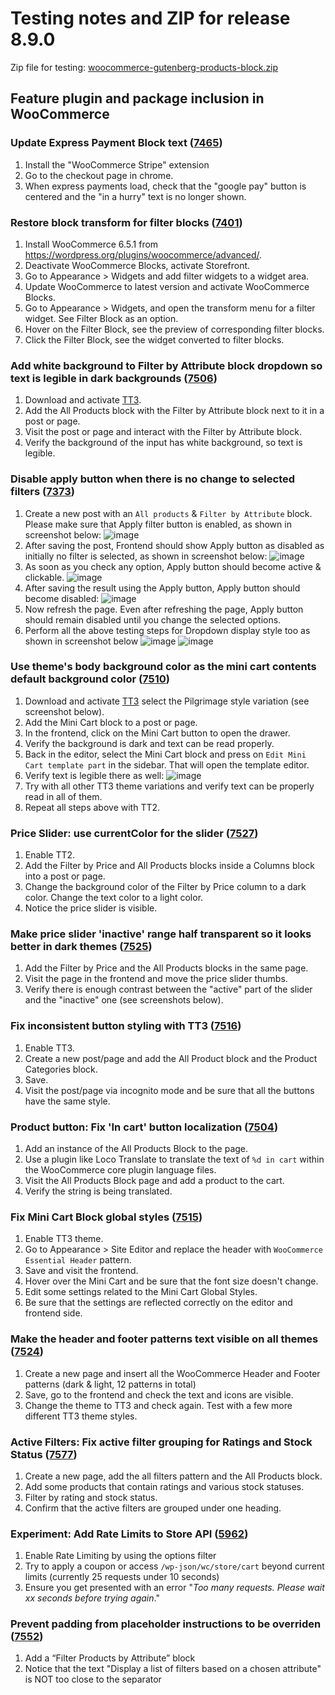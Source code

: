 # Testing notes and ZIP for release 8.9.0

Zip file for testing: [woocommerce-gutenberg-products-block.zip](https://github.com/woocommerce/woocommerce-blocks/files/9952913/woocommerce-gutenberg-products-block.zip)

## Feature plugin and package inclusion in WooCommerce

### Update Express Payment Block text ([7465](https://github.com/woocommerce/woocommerce-blocks/pull/7465))

1. Install the "WooCommerce Stripe" extension
2. Go to the checkout page in chrome.
3. When express payments load, check that the "google pay" button is centered and the "in a hurry" text is no longer shown.

### Restore block transform for filter blocks ([7401](https://github.com/woocommerce/woocommerce-blocks/pull/7401))

1. Install WooCommerce 6.5.1 from <https://wordpress.org/plugins/woocommerce/advanced/>.
2. Deactivate WooCommerce Blocks, activate Storefront.
3. Go to Appearance > Widgets and add filter widgets to a widget area.
4. Update WooCommerce to latest version and activate WooCommerce Blocks.
5. Go to Appearance > Widgets, and open the transform menu for a filter widget. See Filter Block as an option.
6. Hover on the Filter Block, see the preview of corresponding filter blocks.
7. Click the Filter Block, see the widget converted to filter blocks.

### Add white background to Filter by Attribute block dropdown so text is legible in dark backgrounds ([7506](https://github.com/woocommerce/woocommerce-blocks/pull/7506))

1. Download and activate [TT3](https://github.com/WordPress/twentytwentythree).
2. Add the All Products block with the Filter by Attribute block next to it in a post or page.
3. Visit the post or page and interact with the Filter by Attribute block.
4. Verify the background of the input has white background, so text is legible.

### Disable apply button when there is no change to selected filters ([7373](https://github.com/woocommerce/woocommerce-blocks/pull/7373))

1. Create a new post with an `All products` & `Filter by Attribute` block. Please make sure that Apply filter button is enabled, as shown in screenshot below:
   ![image](https://user-images.githubusercontent.com/16707866/195314106-00a753e1-7c37-4a31-9e8a-bd63d44bff21.png)
2. After saving the post, Frontend should show Apply button as disabled as initially no filter is selected, as shown in screenshot below:
   ![image](https://user-images.githubusercontent.com/16707866/195316952-c6e54499-02dd-41bd-8e13-1e478ba7f00e.png)
3. As soon as you check any option, Apply button should become active & clickable.
   ![image](https://user-images.githubusercontent.com/16707866/195316991-daf497ca-0510-4018-b006-53c30f44be50.png)
4. After saving the result using the Apply button, Apply button should become disabled:
   ![image](https://user-images.githubusercontent.com/16707866/195317052-bfb55864-1116-43db-aef8-cb99af1faeb6.png)
5. Now refresh the page. Even after refreshing the page, Apply button should remain disabled until you change the selected options.
6. Perform all the above testing steps for Dropdown display style too as shown in screenshot below
   ![image](https://user-images.githubusercontent.com/16707866/195317095-7c689f15-8a7f-4527-be81-aea836fb929e.png)
   ![image](https://user-images.githubusercontent.com/16707866/195317119-f93fa3c3-a29e-483f-ac40-38de48fab0bb.png)

### Use theme's body background color as the mini cart contents default background color ([7510](https://github.com/woocommerce/woocommerce-blocks/pull/7510))

1. Download and activate [TT3](https://github.com/WordPress/twentytwentythree) select the Pilgrimage style variation (see screenshot below).
2. Add the Mini Cart block to a post or page.
3. In the frontend, click on the Mini Cart button to open the drawer.
4. Verify the background is dark and text can be read properly.
5. Back in the editor, select the Mini Cart block and press on `Edit Mini Cart template part` in the sidebar. That will open the template editor.
6. Verify text is legible there as well:
   ![image](https://user-images.githubusercontent.com/3616980/198266198-9a607821-cb5b-47e5-90ec-b0cd64ca34e3.png)
7. Try with all other TT3 theme variations and verify text can be properly read in all of them.
8. Repeat all steps above with TT2.

### Price Slider: use currentColor for the slider ([7527](https://github.com/woocommerce/woocommerce-blocks/pull/7527))

1. Enable TT2.
2. Add the Filter by Price and All Products blocks inside a Columns block into a post or page.
3. Change the background color of the Filter by Price column to a dark color. Change the text color to a light color.
4. Notice the price slider is visible.

### Make price slider 'inactive' range half transparent so it looks better in dark themes ([7525](https://github.com/woocommerce/woocommerce-blocks/pull/7525))

1. Add the Filter by Price and the All Products blocks in the same page.
2. Visit the page in the frontend and move the price slider thumbs.
3. Verify there is enough contrast between the "active" part of the slider and the "inactive" one (see screenshots below).

### Fix inconsistent button styling with TT3 ([7516](https://github.com/woocommerce/woocommerce-blocks/pull/7516))

1. Enable TT3.
2. Create a new post/page and add the All Product block and the Product Categories block.
3. Save.
4. Visit the post/page via incognito mode and be sure that all the buttons have the same style.

### Product button: Fix 'In cart' button localization ([7504](https://github.com/woocommerce/woocommerce-blocks/pull/7504))

1. Add an instance of the All Products Block to the page.
2. Use a plugin like Loco Translate to translate the text of `%d in cart` within the WooCommerce core plugin language files.
3. Visit the All Products Block page and add a product to the cart.
4. Verify the string is being translated.

### Fix Mini Cart Block global styles ([7515](https://github.com/woocommerce/woocommerce-blocks/pull/7515))

1. Enable TT3 theme.
2. Go to Appearance > Site Editor and replace the header with `WooCommerce Essential Header` pattern.
3. Save and visit the frontend.
4. Hover over the Mini Cart and be sure that the font size doesn't change.
5. Edit some settings related to the Mini Cart Global Styles.
6. Be sure that the settings are reflected correctly on the editor and frontend side.

### Make the header and footer patterns text visible on all themes ([7524](https://github.com/woocommerce/woocommerce-blocks/pull/7524))

1. Create a new page and insert all the WooCommerce Header and Footer patterns (dark & light, 12 patterns in total)
2. Save, go to the frontend and check the text and icons are visible.
3. Change the theme to TT3 and check again. Test with a few more different TT3 theme styles.

### Active Filters: Fix active filter grouping for Ratings and Stock Status ([7577](https://github.com/woocommerce/woocommerce-blocks/pull/7577))

1. Create a new page, add the all filters pattern and the All Products block.
2. Add some products that contain ratings and various stock statuses.
3. Filter by rating and stock status.
4. Confirm that the active filters are grouped under one heading.

### Experiment: Add Rate Limits to Store API ([5962](https://github.com/woocommerce/woocommerce-blocks/pull/5962))

1. Enable Rate Limiting by using the options filter
2. Try to apply a coupon or access `/wp-json/wc/store/cart` beyond current limits (currently 25 requests under 10 seconds)
3. Ensure you get presented with an error "_Too many requests. Please wait xx seconds before trying again_."

### Prevent padding from placeholder instructions to be overriden ([7552](https://github.com/woocommerce/woocommerce-blocks/pull/7552))

1. Add a “Filter Products by Attribute” block
2. Notice that the text "Display a list of filters based on a chosen attribute" is NOT too close to the separator
